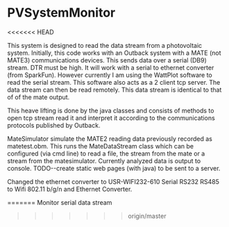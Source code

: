 # PVSystemMonitor
<<<<<<< HEAD

This system is designed to read the data stream from a photovoltaic system.   Initially, this code works with an Outback system 
with a MATE (not MATE3) communications devices. This sends data over a serial (DB9) stream.   DTR must be high.   It will work with
a serial to ethernet converter (from SparkFun).   However currently I am using the WattPlot software to read the serial stream.  This
software also acts as a 2 client tcp server.   The data stream can then be read remotely.   This data stream is identical to that of 
of the mate output.

This heave lifting is done by the java classes and consists of methods to open tcp stream read it and interpret it according to the 
communications protocols published by Outback.  

MateSimulator simulate the MATE2 reading data previously recorded as matetest.obm.  This runs the MateDataStream class which can be configured (via cmd line) to read a file, the stream from the mate or a stream from the matesimulator.  Currently analyzed data is output to console.  TODO--create static web pages (with java) to be sent to a server.

Changed the ethernet converter to USR-WIFI232-610 Serial RS232 RS485 to Wifi 802.11 b/g/n and Ethernet Converter.

=======
Monitor serial data stream
>>>>>>> origin/master
